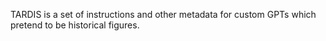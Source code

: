 TARDIS is a set of instructions and other metadata for custom GPTs which pretend
to be historical figures.
